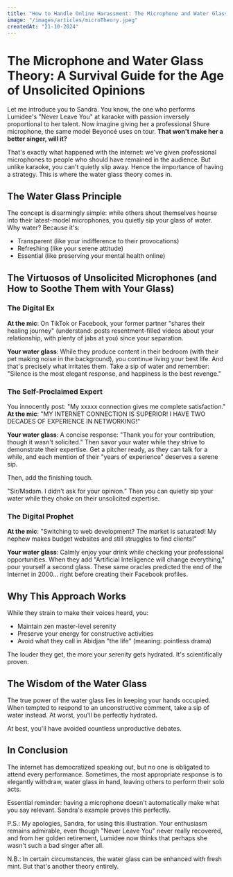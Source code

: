 ```yaml
---
title: "How to Handle Online Harassment: The Microphone and Water Glass Theory"
image: "/images/articles/microTheory.jpeg"
createdAt: "21-10-2024"
---
```


# The Microphone and Water Glass Theory: A Survival Guide for the Age of Unsolicited Opinions

Let me introduce you to Sandra.
You know, the one who performs Lumidee's "Never Leave You" at karaoke with passion inversely proportional to her talent.
Now imagine giving her a professional Shure microphone, the same model Beyoncé uses on tour.
**That won't make her a better singer, will it?**

That's exactly what happened with the internet: we've given professional microphones to people who should have remained in the audience. But unlike karaoke, you can't quietly slip away. Hence the importance of having a strategy. This is where the water glass theory comes in.

## The Water Glass Principle

The concept is disarmingly simple: while others shout themselves hoarse into their latest-model microphones, you quietly sip your glass of water. Why water? Because it's:

- Transparent (like your indifference to their provocations)
- Refreshing (like your serene attitude)
- Essential (like preserving your mental health online)

## The Virtuosos of Unsolicited Microphones (and How to Soothe Them with Your Glass)

### The Digital Ex

**At the mic**: On TikTok or Facebook, your former partner "shares their healing journey" (understand: posts resentment-filled videos about your relationship, with plenty of jabs at you) since your separation.

**Your water glass**: While they produce content in their bedroom (with their pet making noise in the background), you continue living your best life.
And that's precisely what irritates them.
Take a sip of water and remember: "Silence is the most elegant response, and happiness is the best revenge."

### The Self-Proclaimed Expert

You innocently post: "My xxxxx connection gives me complete satisfaction."
**At the mic**: "MY INTERNET CONNECTION IS SUPERIOR! I HAVE TWO DECADES OF EXPERIENCE IN NETWORKING!"

**Your water glass**: A concise response: "Thank you for your contribution, though it wasn't solicited."
Then savor your water while they strive to demonstrate their expertise. Get a pitcher ready, as they can talk for a while, and each mention of their "years of experience" deserves a serene sip.

Then, add the finishing touch.

"Sir/Madam. I didn't ask for your opinion."
Then you can quietly sip your water while they choke on their unsolicited expertise.

### The Digital Prophet

**At the mic**: "Switching to web development? The market is saturated! My nephew makes budget websites and still struggles to find clients!"

**Your water glass**: Calmly enjoy your drink while checking your professional opportunities. When they add "Artificial Intelligence will change everything," pour yourself a second glass. These same oracles predicted the end of the Internet in 2000... right before creating their Facebook profiles.

## Why This Approach Works

While they strain to make their voices heard, you:

- Maintain zen master-level serenity
- Preserve your energy for constructive activities
- Avoid what they call in Abidjan "the life" (meaning: pointless drama)

The louder they get, the more your serenity gets hydrated. It's scientifically proven.

## The Wisdom of the Water Glass

The true power of the water glass lies in keeping your hands occupied. When tempted to respond to an unconstructive comment, take a sip of water instead. At worst, you'll be perfectly hydrated.

At best, you'll have avoided countless unproductive debates.

## In Conclusion

The internet has democratized speaking out, but no one is obligated to attend every performance. Sometimes, the most appropriate response is to elegantly withdraw, water glass in hand, leaving others to perform their solo acts.

Essential reminder: having a microphone doesn't automatically make what you say relevant. Sandra's example proves this perfectly.

P.S.: My apologies, Sandra, for using this illustration. Your enthusiasm remains admirable, even though "Never Leave You" never really recovered, and from her golden retirement, Lumidee now thinks that perhaps she wasn't such a bad singer after all.

N.B.: In certain circumstances, the water glass can be enhanced with fresh mint. But that's another theory entirely.
